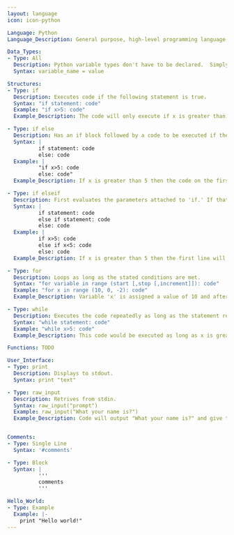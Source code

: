 ```yaml
---
layout: language
icon: icon-python

Language: Python
Language_Description: General purpose, high-level programming language.

Data_Types:
- Type: All
  Description: Python variable types don't have to be declared.  Simply creating a variable and setting it equal (with '=') to a value works.
  Syntax: variable_name = value

Structures:
- Type: if
  Description: Executes code if the following statement is true.
  Syntax: "if statement: code"
  Example: "if x>5: code"
  Example_Description: The code will only execute if x is greater than 5.

- Type: if else
  Description: Has an if block followed by a code to be executed if the if block isn't.
  Syntax: |
          if statement: code
          else: code
  Example: |
          "if x>5: code
          else: code"
  Example_Description: If x is greater than 5 then the code on the first line will be executed.  If x isn't greater than 5 then the second line of code will be executed.

- Type: if elseif
  Description: First evaluates the parameters attached to 'if.' If that returns false then the code moves on to evaluate the 'else if.' If the else if also returns false then the program will execute the last code (the part following 'else').  Only the first statement to return true will be executed!
  Syntax: |
          if statement: code
          else if statement: code
          else: code
  Example: |
          if x>5: code
          else if x<5: code
          else: code
  Example_Description: If x is greater than 5 then the first line will execute.  If x is less than 5 then the second line will execute. If x is 5 then the third line will execute.

- Type: for
  Description: Loops as long as the stated conditions are met.
  Syntax: "for variable in range (start [,stop [,increment]]): code"
  Example: "for x in range (10, 0, -2): code"
  Example_Description: Variable 'x' is assigned a value of 10 and after each execution of the code x's value is decreased by 2.  The code will execute until x equals 0.

- Type: while
  Description: Executes the code repeatedly as long as the statement remains true.
  Syntax: "while statement: code"
  Example: "while x>5: code"
  Example_Description: This code would be executed as long as x is greater than 5 and would repeatedly execute until x wasn't greater than 5.

Functions: TODO

User_Interface:
- Type: print
  Description: Displays to stdout.
  Syntax: print "text"

- Type: raw_input
  Description: Retrives from stdin.
  Syntax: raw_input("prompt")
  Example: raw_input("What your name is?")
  Example_Description: Code will output "What your name is?" and give the chance for text to be input.


Comments:
- Type: Single Line
  Syntax: '#comments'

- Type: Block
  Syntax: |
          '''
          comments
          '''

Hello_World:
- Type: Example
  Example: |-
    print "Hello world!"
---
```

